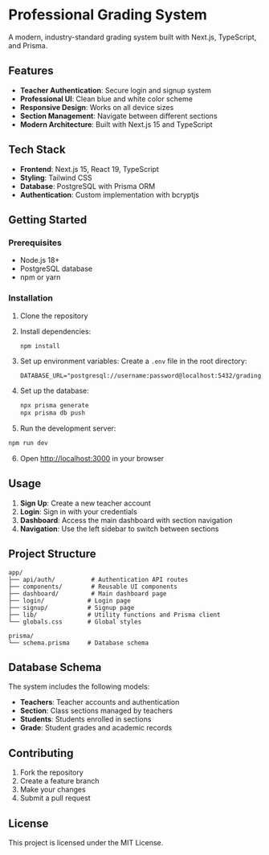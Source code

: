 # Professional Grading System

A modern, industry-standard grading system built with Next.js, TypeScript, and Prisma.

## Features

- **Teacher Authentication**: Secure login and signup system
- **Professional UI**: Clean blue and white color scheme
- **Responsive Design**: Works on all device sizes
- **Section Management**: Navigate between different sections
- **Modern Architecture**: Built with Next.js 15 and TypeScript

## Tech Stack

- **Frontend**: Next.js 15, React 19, TypeScript
- **Styling**: Tailwind CSS
- **Database**: PostgreSQL with Prisma ORM
- **Authentication**: Custom implementation with bcryptjs

## Getting Started

### Prerequisites

- Node.js 18+ 
- PostgreSQL database
- npm or yarn

### Installation

1. Clone the repository
2. Install dependencies:
   ```bash
   npm install
   ```

3. Set up environment variables:
   Create a `.env` file in the root directory:
   ```env
   DATABASE_URL="postgresql://username:password@localhost:5432/gradingsystem"
   ```

4. Set up the database:
   ```bash
   npx prisma generate
   npx prisma db push
   ```

5. Run the development server:
```bash
npm run dev
   ```

6. Open [http://localhost:3000](http://localhost:3000) in your browser

## Usage

1. **Sign Up**: Create a new teacher account
2. **Login**: Sign in with your credentials
3. **Dashboard**: Access the main dashboard with section navigation
4. **Navigation**: Use the left sidebar to switch between sections

## Project Structure

```
app/
├── api/auth/          # Authentication API routes
├── components/        # Reusable UI components
├── dashboard/         # Main dashboard page
├── login/            # Login page
├── signup/           # Signup page
├── lib/              # Utility functions and Prisma client
└── globals.css       # Global styles

prisma/
└── schema.prisma     # Database schema
```

## Database Schema

The system includes the following models:
- **Teachers**: Teacher accounts and authentication
- **Section**: Class sections managed by teachers
- **Students**: Students enrolled in sections
- **Grade**: Student grades and academic records

## Contributing

1. Fork the repository
2. Create a feature branch
3. Make your changes
4. Submit a pull request

## License

This project is licensed under the MIT License.